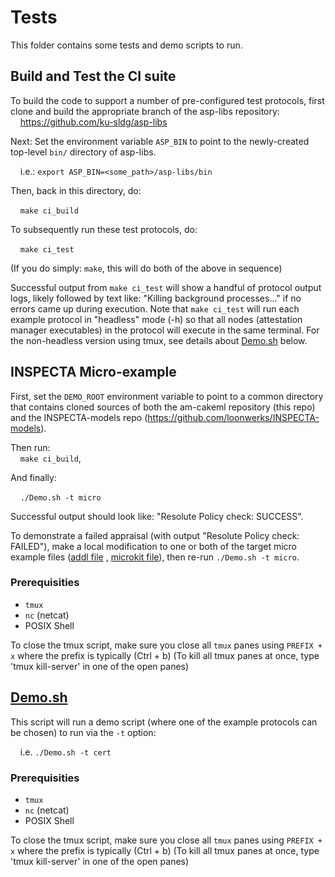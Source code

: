 # Tests

This folder contains some tests and demo scripts to run.

## Build and Test the CI suite

To build the code to support a number of pre-configured test protocols, first clone and build the appropriate branch of the asp-libs repository:    
&nbsp;&nbsp;&nbsp;&nbsp;https://github.com/ku-sldg/asp-libs

Next:  Set the environment variable `ASP_BIN` to point to the newly-created top-level `bin/` directory of asp-libs.

&nbsp;&nbsp;&nbsp;&nbsp;i.e.:  `export ASP_BIN=<some_path>/asp-libs/bin`


Then, back in this directory, do:

&nbsp;&nbsp;&nbsp;&nbsp;`make ci_build`

To subsequently run these test protocols, do:

&nbsp;&nbsp;&nbsp;&nbsp;`make ci_test`

(If you do simply: `make`, this will do both of the above in sequence)

Successful output from `make ci_test` will show a handful of protocol output logs, likely followed by text like:  "Killing background processes..." if no errors came up during execution.  Note that `make ci_test` will run each example protocol in "headless" mode (-h) so that all nodes (attestation manager executables) in the protocol will execute in the same terminal.  For the non-headless version using tmux, see details about [Demo.sh](./Demo.sh) below.

## INSPECTA Micro-example

First, set the `DEMO_ROOT` environment variable to point to a common directory that contains cloned sources of both the am-cakeml repository (this repo) and the INSPECTA-models repo (https://github.com/loonwerks/INSPECTA-models).

Then run:  
&nbsp;&nbsp;&nbsp;&nbsp;`make ci_build`, 

And finally:  

&nbsp;&nbsp;&nbsp;&nbsp;`./Demo.sh -t micro`


Successful output should look like:  "Resolute Policy check:  SUCCESS".

To demonstrate a failed appraisal (with output "Resolute Policy check:  FAILED"), make a local modification to one or both of the target micro example files ([addl file](https://github.com/loonwerks/INSPECTA-models/blob/main/micro-examples/microkit/aadl_port_types/data/base_type/aadl/data_1_prod_2_cons.aadl) , [microkit file](https://github.com/loonwerks/INSPECTA-models/blob/main/micro-examples/microkit/aadl_port_types/data/base_type/hamr/microkit/microkit.system)), then re-run `./Demo.sh -t micro`.

### Prerequisities
- `tmux` 
- `nc` (netcat) 
- POSIX Shell

To close the tmux script, make sure you close all `tmux` panes using `PREFIX + x` where the prefix is typically (Ctrl + b)
(To kill all tmux panes at once, type 'tmux kill-server' in one of the open panes)

## [Demo.sh](./Demo.sh)

This script will run a demo script (where one of the example protocols can be chosen) to run via the `-t` option:

&nbsp;&nbsp;&nbsp;&nbsp;i.e. `./Demo.sh -t cert`

### Prerequisities
- `tmux` 
- `nc` (netcat) 
- POSIX Shell

To close the tmux script, make sure you close all `tmux` panes using `PREFIX + x` where the prefix is typically (Ctrl + b)
(To kill all tmux panes at once, type 'tmux kill-server' in one of the open panes)
